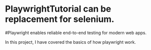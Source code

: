 # PlaywrightTutorial can be replacement for selenium.

#Playwright enables reliable end-to-end testing for modern web apps.

In this project, I have covered the basics of how playwright work.
